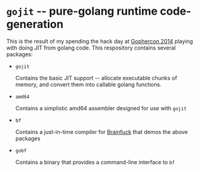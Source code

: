 # `gojit` -- pure-golang runtime code-generation

This is the result of my spending the hack day at
[Gophercon 2014](http://gophercon.com) playing with doing JIT from
golang code. This respository contains several packages:

- `gojit`

   Contains the basic JIT support -- allocate executable chunks of
   memory, and convert them into callable golang functions.

- `amd64`

   Contains a simplistic amd64 assembler designed for use with `gojit`

- `bf`

   Contains a just-in-time compiler for
   [Brainfuck](http://esolangs.org/wiki/Brainfuck) that demos the
   above packages

- `gobf`

   Contains a binary that provides a command-line interface to `bf`

